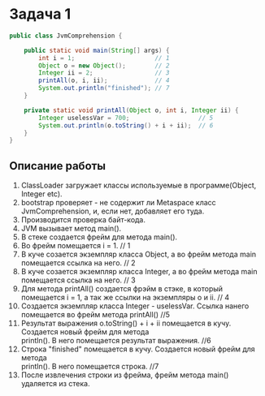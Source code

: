 # Задача 1

```java
public class JvmComprehension {

    public static void main(String[] args) {
        int i = 1;                      // 1
        Object o = new Object();        // 2
        Integer ii = 2;                 // 3
        printAll(o, i, ii);             // 4
        System.out.println("finished"); // 7
    }

    private static void printAll(Object o, int i, Integer ii) {
        Integer uselessVar = 700;                   // 5
        System.out.println(o.toString() + i + ii);  // 6
    }
}

```

## Описание работы

1. ClassLoader загружает классы используемые в программе(Object, Integer etc).
1. bootstrap проверяет - не содержит ли Metaspace класс JvmComprehension, и, если нет, добавляет его туда.
1. Производится проверка байт-кода.
1. JVM вызывает метод main().
1. В стеке создается фрейм для метода main().
1. Во фрейм помещается i = 1.                                                                    // 1
1. В куче созается экземпляр класса Object, а во фрейм метода main помещается ссылка на него.    // 2
1. В куче созается экземпляр класса Integer, а во фрейм метода main помещается ссылка на него.   // 3
1. Для метода printAll() создается фрэйм в стэке, в который помещается  i = 1, а так же ссылки
   на экземпляры o и ii.                                                                         // 4 
1. Создается экземпляр класса Integer - uselessVar. Ссылка нанего помещается во фрейм метода printAll() //5
1. Результат выражения o.toString() + i + ii помещается в кучу. Создается новый фрейм для метода  
println(). В него помещается результат выражения.                                                         //6
1. Строка "finished" помещается в кучу. Создается новый фрейм для метода  
println(). В него помещается строка.                                                                //7
1. После извлечения строки из фрейма, фрейм метода main() удаляется из стека. 
